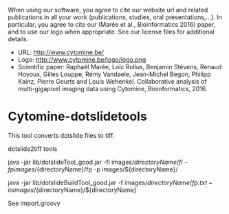 

When using our software, you agree to cite our website url and related publications in all your work (publications, studies, oral presentations,...). In particular, you agree to cite our (Marée et al., Bioinformatics 2016) paper, and to use our logo when appropriate. See our license files for additional details.

- URL: http://www.cytomine.be/
- Logo: http://www.cytomine.be/logo/logo.png
- Scientific paper: Raphaël Marée, Loïc Rollus, Benjamin Stévens, Renaud Hoyoux, Gilles Louppe, Rémy Vandaele, Jean-Michel Begon, Philipp Kainz, Pierre Geurts and Louis Wehenkel. Collaborative analysis of multi-gigapixel imaging data using Cytomine, Bioinformatics, 2016.



# Cytomine-dotslidetools

This tool converts dotslide files to tiff.

dotslide2tiff tools

java -jar lib/dotslideTool_good.jar -fi images/${directoryName}/fi -fp images/${directoryName}/fp -p images/${directoryName}/

java -jar lib/dotslideBuildTool_good.jar -f images/${directoryName}/fp.txt -io images/${directoryName}/${directoryName}


See import.groovy
